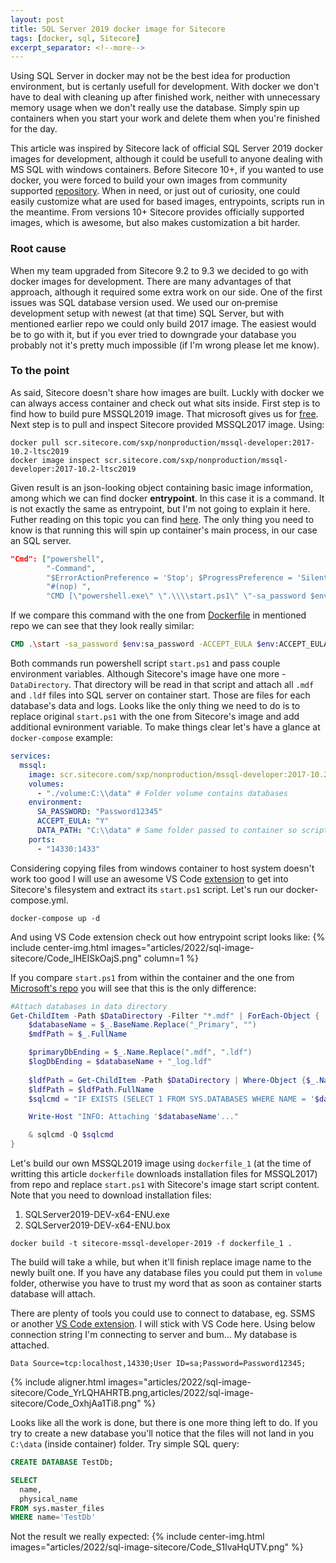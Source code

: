 ```yaml
---
layout: post
title: SQL Server 2019 docker image for Sitecore
tags: [docker, sql, Sitecore]
excerpt_separator: <!--more-->
---
```


Using SQL Server in docker may not be the best idea for production environment, but is certanly usefull for development. With docker we don't have to deal with cleaning up after finished work, neither with unnecessary memory usage when we don't really use the database. Simply spin up containers when you start your work and delete them when you're finished for the day.

<!--more-->

This article was inspired by Sitecore lack of official SQL Server 2019 docker images for development, although it could be usefull to anyone dealing with MS SQL with windows containers. Before Sitecore 10+, if you wanted to use docker, you were forced to build your own images from community supported [repository](https://github.com/Sitecore/docker-images). When in need, or just out of curiosity, one could easily customize what are used for based images, entrypoints, scripts run in the meantime. From versions 10+ Sitecore provides officially supported images, which is awesome, but also makes customization a bit harder.

### Root cause
When my team upgraded from Sitecore 9.2 to 9.3 we decided to go with docker images for development. There are many advantages of that approach, although it required some extra work on our side. One of the first issues was SQL database version used. We used our on&#8209;premise development setup with newest (at that time) SQL Server, but with mentioned earlier repo we could only build 2017 image. The easiest would be to go with it, but if you ever tried to downgrade your database you probably not it's pretty much impossible (if I'm wrong please let me know). 

### To the point
As said, Sitecore doesn't share how images are built. Luckly with docker we can always access container and check out what sits inside. First step is to find how to build pure MSSQL2019 image. That microsoft gives us for [free](https://github.com/microsoft/mssql-docker). Next step is to pull and inspect Sitecore provided MSSQL2017 image. Using:

```docker
docker pull scr.sitecore.com/sxp/nonproduction/mssql-developer:2017-10.2-ltsc2019
docker image inspect scr.sitecore.com/sxp/nonproduction/mssql-developer:2017-10.2-ltsc2019
```

Given result is an json-looking object containing basic image information, among which we can find docker **entrypoint**. In this case it is a command. It is not exactly the same as entrypoint, but I'm not going to explain it here. Futher reading on this topic you can find [here](https://phoenixnap.com/kb/docker-cmd-vs-entrypoint). The only thing you need to know is that running this will spin up container's main process, in our case an SQL server.

```json
"Cmd": ["powershell",
        "-Command",
        "$ErrorActionPreference = 'Stop'; $ProgressPreference = 'SilentlyContinue';",
        "#(nop) ",
        "CMD [\"powershell.exe\" \".\\\\start.ps1\" \"-sa_password $env:SA_PASSWORD\" \"-ACCEPT_EULA $env:ACCEPT_EULA\" \"-attach_dbs \\\"$env:attach_dbs\\\"\" \"-DataDirectory $env:DATA_PATH\" \"-Verbose\"]"
```

If we compare this command with the one from [Dockerfile](https://github.com/microsoft/mssql-docker/blob/master/windows/mssql-server-windows-developer/dockerfile_1) in mentioned repo we can see that they look really similar:

```dockerfile
CMD .\start -sa_password $env:sa_password -ACCEPT_EULA $env:ACCEPT_EULA -attach_dbs \"$env:attach_dbs\" -Verbose
```

Both commands run powershell script `start.ps1` and pass couple environment variables. Although Sitecore's image have one more - `DataDirectory`. That directory will be read in that script and attach all `.mdf` and `.ldf` files into SQL server on container start. Those are files for each database's data and logs. Looks like the only thing we need to do is to replace original `start.ps1` with the one from Sitecore's image and add additional evnironment variable. To make things clear let's have a glance at `docker-compose` example:

```yml
services:
  mssql:
    image: scr.sitecore.com/sxp/nonproduction/mssql-developer:2017-10.2-ltsc2019
    volumes:
      - "./volume:C:\\data" # Folder volume contains databases
    environment:
      SA_PASSWORD: "Password12345"
      ACCEPT_EULA: "Y"
      DATA_PATH: "C:\\data" # Same folder passed to container so script knows where to look to databases
    ports:
      - "14330:1433"
```

Considering copying files from windows container to host system doesn't work too good I will use an awesome VS Code [extension](https://github.com/microsoft/vscode-docker) to get into Sitecore's filesystem and extract its `start.ps1` script. Let's run our docker-compose.yml.

```
docker-compose up -d
```
And using VS Code extension check out how entrypoint script looks like:
{% include center-img.html images="articles/2022/sql-image-sitecore/Code_lHEISkOajS.png" column=1 %}

If you compare `start.ps1` from within the container and the one from [Microsoft's repo](https://github.com/microsoft/mssql-docker/blob/master/windows/mssql-server-windows-developer/start.ps1) you will see that this is the only difference:

```powershell
#Attach databases in data directory
Get-ChildItem -Path $DataDirectory -Filter "*.mdf" | ForEach-Object {
    $databaseName = $_.BaseName.Replace("_Primary", "")
    $mdfPath = $_.FullName

    $primaryDbEnding = $_.Name.Replace(".mdf", ".ldf")
    $logDbEnding = $databaseName + "_log.ldf"
    
    $ldfPath = Get-ChildItem -Path $DataDirectory | Where-Object {$_.Name -eq $primaryDbEnding -or $_.Name -eq $logDbEnding}
    $ldfPath = $ldfPath.FullName
    $sqlcmd = "IF EXISTS (SELECT 1 FROM SYS.DATABASES WHERE NAME = '$databaseName') BEGIN EXEC sp_detach_db [$databaseName] END;CREATE DATABASE [$databaseName] ON (FILENAME = N'$mdfPath'), (FILENAME = N'$ldfPath') FOR ATTACH;"

    Write-Host "INFO: Attaching '$databaseName'..."

    & sqlcmd -Q $sqlcmd
}
```

Let's build our own MSSQL2019 image using `dockerfile_1` (at the time of writting this article `dockerfile` downloads installation files for MSSQL2017) from repo and replace `start.ps1` with Sitecore's image start script content.
Note that you need to download installation files:
1. SQLServer2019-DEV-x64-ENU.exe
2. SQLServer2019-DEV-x64-ENU.box

```docker
docker build -t sitecore-mssql-developer-2019 -f dockerfile_1 .
```
The build will take a while, but when it'll finish replace image name to the newly built one. If you have any database files you could put them in `volume` folder, otherwise you have to trust my word that as soon as container starts database will attach.

There are plenty of tools you could use to connect to database, eg. SSMS or another [VS Code extension](https://github.com/Microsoft/vscode-mssql). I will stick with VS Code here. Using below connection string I'm connecting to server and bum... My database is attached.
```
Data Source=tcp:localhost,14330;User ID=sa;Password=Password12345;
```
{% include aligner.html images="articles/2022/sql-image-sitecore/Code_YrLQHAHRTB.png,articles/2022/sql-image-sitecore/Code_OxhjAa1Ti8.png" %}

Looks like all the work is done, but there is one more thing left to do. If you try to create a new database you'll notice that the files will not land in you `C:\data` (inside container) folder. Try simple SQL query:

```sql
CREATE DATABASE TestDb;

SELECT 
  name, 
  physical_name
FROM sys.master_files
WHERE name='TestDb'
```
Not the result we really expected:
{% include center-img.html images="articles/2022/sql-image-sitecore/Code_S1lvaHqUTV.png" %}
